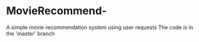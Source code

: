 # MovieRecommend-
A simple movie recommendation system using user requests
The code is in the 'master' branch
